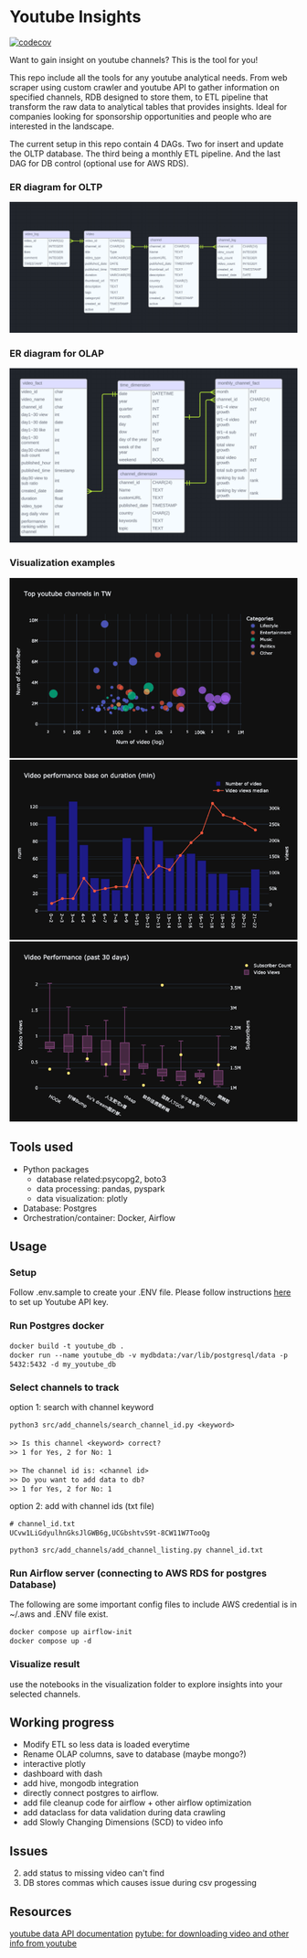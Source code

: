 # Youtube Insights

[![codecov](https://codecov.io/gh/harryhowiefish/youtube-insight/graph/badge.svg?token=chwXszvHwr)](https://codecov.io/gh/harryhowiefish/youtube-insight)

<!-- ## Introduction -->
Want to gain insight on youtube channels? This is the tool for you! 

This repo include all the tools for any youtube analytical needs. From web scraper using custom crawler and youtube API to gather information on specified channels, RDB designed to store them, to ETL pipeline that transform the raw data to analytical tables that provides insights. Ideal for companies looking for sponsorship opportunities and people who are interested in the landscape.

The current setup in this repo contain 4 DAGs. Two for insert and update the OLTP database. The third being a monthly ETL pipeline. And the last DAG for DB control (optional use for AWS RDS).

### ER diagram for OLTP
![OLTP ER diagram](images/OLTP_ERD.png)

### ER diagram for OLAP
![OLAP ER diagram](images/OLAP_ERD.png)


### Visualization examples
![channel distribution](images/channel_distribution.png)
![duration view relation](images/duration_view_relation.png)
![view-sub ratio](images/view_sub_ratio.png)


## Tools used

- Python packages 
    - database related:psycopg2, boto3
    - data processing: pandas, pyspark
    - data visualization: plotly
- Database: Postgres
- Orchestration/container: Docker, Airflow

## Usage

### Setup

Follow .env.sample to create your .ENV file.
Please follow instructions [here](https://developers.google.com/youtube/v3/getting-started) to set up Youtube API key.

### Run Postgres docker
```
docker build -t youtube_db .
docker run --name youtube_db -v mydbdata:/var/lib/postgresql/data -p 5432:5432 -d my_youtube_db
```

### Select channels to track

option 1: search with channel keyword
```
python3 src/add_channels/search_channel_id.py <keyword>

>> Is this channel <keyword> correct? 
>> 1 for Yes, 2 for No: 1

>> The channel id is: <channel id>
>> Do you want to add data to db?
>> 1 for Yes, 2 for No: 1
```

option 2: add with channel ids (txt file)
```
# channel_id.txt
UCvw1LiGdyulhnGksJlGWB6g,UCGbshtvS9t-8CW11W7TooQg
```
```
python3 src/add_channels/add_channel_listing.py channel_id.txt
```

### Run Airflow server (connecting to AWS RDS for postgres Database)
The following are some important config files to include
AWS credential is in ~/.aws and .ENV file exist.
```
docker compose up airflow-init
docker compose up -d
```

### Visualize result
use the notebooks in the visualization folder to explore insights into your selected channels.

## Working progress
- Modify ETL so less data is loaded everytime
- Rename OLAP columns, save to database (maybe mongo?)
- interactive plotly
- dashboard with dash
- add hive, mongodb integration
- directly connect postgres to airflow.
- add file cleanup code for airflow + other airflow optimization
- add dataclass for data validation during data crawling
- add Slowly Changing Dimensions (SCD) to video info

## Issues
2. add status to missing video can't find
3. DB stores commas which causes issue during csv progessing

## Resources
[youtube data API documentation](https://developers.google.com/youtube/v3/docs)
[pytube: for downloading video and other info from youtube](https://github.com/pytube/pytube)